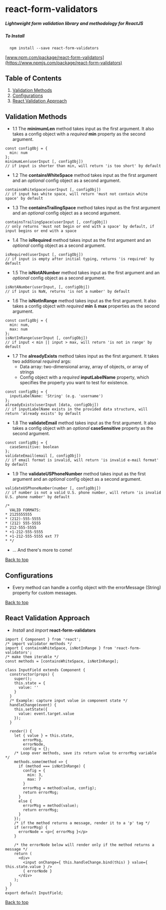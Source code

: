 # react-form-validators

##### *Lightweight form validation library and methodology for ReactJS*

##### To Install
````
  npm install --save react-form-validators
````

[www.npm.com/package/react-form-validators](https://www.npmjs.com/package/react-form-validators)


## Table of Contents

1. [Validation Methods](#validation-methods)
2. [Configurations](#configurations)
3. [React Validation Approach](#react-validation-approach)

## Validation Methods
- 1.1 The **minimumLen** method takes input as the first argument. It also takes a config object with a *required* **min** property as the second argument.
````
const configObj = {
  min: num
};
minimumLen(userInput [, configObj])
// if input is shorter than min, will return 'is too short' by default
````

- 1.2 The **containsWhiteSpace** method takes input as the first argument and an *optional* config object as a second argument.
````
containsWhiteSpace(userInput [, configObj])
// if input has white space, will return 'must not contain white space' by default
````

- 1.3 The **containsTrailingSpace** method takes input as the first argument and an *optional* config object as a second argument.
````
containsTrailingSpace(userInput [, configObj])
// only returns 'must not begin or end with a space' by default, if input begins or end with a space
````

- 1.4 The **isRequired** method takes input as the first argument and an *optional* config object as a second argument.
````
isRequired(userInput [, configObj])
// if input is empty after initial typing, returns 'is required' by default
````

- 1.5 The **isNotANumber** method takes input as the first argument and an *optional* config object as a second argument.
````
isNotANumber(userInput, [, configObj])
// if input is NaN, returns 'is not a number' by default
````

- 1.6 The **isNotInRange** method takes input as the first argument. It also takes a config object with *required* **min** & **max** properties as the second argument.
````
const configObj = {
  min: num,
  max: num
};
isNotInRange(userInput [, configObj])
// if input < min || input > max, will return 'is not in range' by default
````

- 1.7 The **alreadyExists** method takes input as the first argument. It takes two additional *required* args:
  - Data array: two-dimensional array, array of objects, or array of strings
  - Config object with a *required* **inputLabelName** property, which specifies the property you want to test for existence.
````
const configObj = {
  inputLabelName: 'String' (e.g. 'username')
};
alreadyExists(userInput [data, configObj])
// if inputLabelName exists in the provided data structure, will return 'already exists' by default
````

- 1.8 The **validateEmail** method takes input as the first argument. It also takes a config object with an *optional* **caseSensitive** property as the second argument.
````
const configObj = {
  caseSensitive: boolean
};
validateEmail(email [, configObj])
// if email format is invalid, will return 'is invalid e-mail format' by default
````

- 1.9 The **validateUSPhoneNumber** method takes input as the first argument and an *optional* config object as a second argument.
````
validateUSPhoneNumber(number [, configObj])
// if number is not a valid U.S. phone number, will return 'is invalid U.S. phone number' by default

/*
  VALID FORMATS:
* 2125555555
* (212)-555-5555
* (212) 555-5555
* 212-555-5555
* +1-212-555-5555
* +1-212-555-5555 ext 77
* */
````

- ... And there's more to come!

<a href="#top">Back to top</a>

## Configurations

- Every method can handle a config object with the errorMessage (String) property for custom messages.

<a href="#top">Back to top</a>

## React Validation Approach

- *Install* and *import* **react-form-validators**
````
import { Component } from 'react';
/* import validator methods */
import { containsWhiteSpace, isNotInRange } from 'react-form-validators';
/* make them iterable */
const methods = [containsWhiteSpace, isNotInRange];

class InputField extends Component {
  constructor(props) {
    super();
    this.state = {
      value: ''
    }
  }
  /* Example: capture input value in component state */
  handleChange(event) {
    this.setState({
      value: event.target.value
    });
  }

  render() {
    let { value } = this.state,
        errorMsg,
        errorNode,
        config = {};
    /* Loop over methods, save its return value to errorMsg variable */
    methods.some(method => {
      if (method === isNotInRange) {
        config = {
          min: 3,
          max: 7
        }
        errorMsg = method(value, config);
        return errorMsg;
      }
      else {
        errorMsg = method(value);
        return errorMsg;
      }
    });
    /* if the method returns a message, render it to a 'p' tag */
    if (errorMsg) {
      errorNode = <p>{ errorMsg }</p>
    }

    /* the errorNode below will render only if the method returns a message */
    return (
      <div>
        <input onChange={ this.handleChange.bind(this) } value={ this.state.value } />
        { errorNode }
      </div>
    );
  }
}
export default InputField;

````
<a href="#top">Back to top</a>
